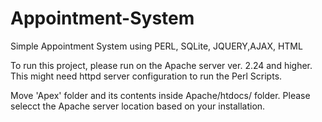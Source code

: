 # Appointment-System
Simple Appointment System using PERL, SQLite, JQUERY,AJAX, HTML 

To run this project, please run on the Apache server ver. 2.24 and higher. This might need httpd server configuration to run the Perl Scripts.

Move 'Apex' folder and its contents inside Apache/htdocs/ folder. Please selecct the Apache server location based on your installation.
